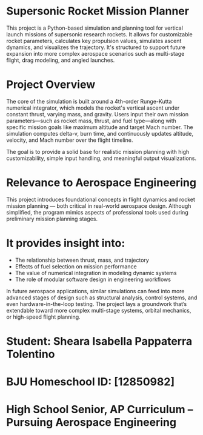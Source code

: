 # Supersonic Rocket Mission Planner

This project is a Python-based simulation and planning tool for vertical launch missions of supersonic research rockets. It allows for customizable rocket parameters, calculates key propulsion values, simulates ascent dynamics, and visualizes the trajectory. It's structured to support future expansion into more complex aerospace scenarios such as multi-stage flight, drag modeling, and angled launches.



# Project Overview

The core of the simulation is built around a 4th-order Runge-Kutta numerical integrator, which models the rocket's vertical ascent under constant thrust, varying mass, and gravity. Users input their own mission parameters—such as rocket mass, thrust, and fuel type—along with specific mission goals like maximum altitude and target Mach number. The simulation computes delta-v, burn time, and continuously updates altitude, velocity, and Mach number over the flight timeline.

The goal is to provide a solid base for realistic mission planning with high customizability, simple input handling, and meaningful output visualizations.

# Relevance to Aerospace Engineering
This project introduces foundational concepts in flight dynamics and rocket mission planning — both critical in real-world aerospace design. Although simplified, the program mimics aspects of professional tools used during preliminary mission planning stages.

# It provides insight into:

- The relationship between thrust, mass, and trajectory
- Effects of fuel selection on mission performance
- The value of numerical integration in modeling dynamic systems
- The role of modular software design in engineering workflows

In future aerospace applications, similar simulations can feed into more advanced stages of design such as structural analysis, control systems, and even hardware-in-the-loop testing. The project lays a groundwork that’s extendable toward more complex multi-stage systems, orbital mechanics, or high-speed flight planning.


# Student: Sheara Isabella Pappaterra Tolentino
# BJU Homeschool ID: [12850982]
# High School Senior, AP Curriculum – Pursuing Aerospace Engineering 